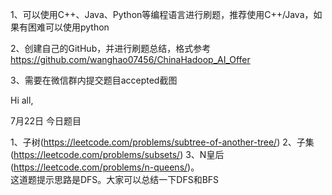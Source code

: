 1、可以使用C++、Java、Python等编程语言进行刷题，推荐使用C++/Java，如果有困难可以使用python

2、创建自己的GitHub，并进行刷题总结，格式参考
https://github.com/wanghao07456/ChinaHadoop_AI_Offer

3、需要在微信群内提交题目accepted截图

Hi all,

7月22日
今日题目

1、子树(https://leetcode.com/problems/subtree-of-another-tree/)
2、子集(https://leetcode.com/problems/subsets/)
3、N皇后(https://leetcode.com/problems/n-queens/)。  
这道题提示思路是DFS。大家可以总结一下DFS和BFS

